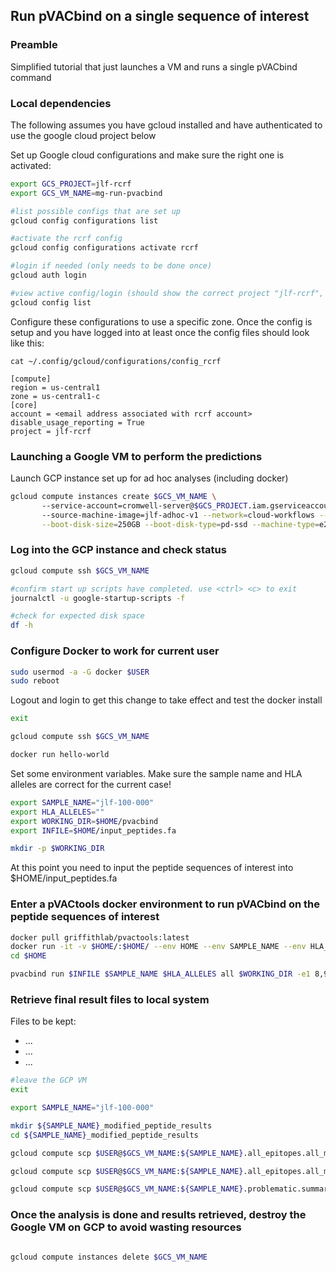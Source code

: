 ## Run pVACbind on a single sequence of interest

### Preamble
Simplified tutorial that just launches a VM and runs a single pVACbind command

### Local dependencies
The following assumes you have gcloud installed and have authenticated to use the google cloud project below

Set up Google cloud configurations and make sure the right one is activated:
```bash 
export GCS_PROJECT=jlf-rcrf
export GCS_VM_NAME=mg-run-pvacbind

#list possible configs that are set up
gcloud config configurations list

#activate the rcrf config
gcloud config configurations activate rcrf

#login if needed (only needs to be done once)
gcloud auth login 

#view active config/login (should show the correct project "jlf-rcrf", zone, and email address)
gcloud config list

```

Configure these configurations to use a specific zone. Once the config is setup and you have logged into at least once the config files should look like this:

`cat ~/.config/gcloud/configurations/config_rcrf`

```
[compute]
region = us-central1
zone = us-central1-c
[core]
account = <email address associated with rcrf account>
disable_usage_reporting = True
project = jlf-rcrf
```

### Launching a Google VM to perform the predictions
Launch GCP instance set up for ad hoc analyses (including docker)

```bash
gcloud compute instances create $GCS_VM_NAME \ 
       --service-account=cromwell-server@$GCS_PROJECT.iam.gserviceaccount.com \ 
       --source-machine-image=jlf-adhoc-v1 --network=cloud-workflows --subnet=cloud-workflows-default \
       --boot-disk-size=250GB --boot-disk-type=pd-ssd --machine-type=e2-standard-8
```

### Log into the GCP instance and check status

```bash
gcloud compute ssh $GCS_VM_NAME 

#confirm start up scripts have completed. use <ctrl> <c> to exit
journalctl -u google-startup-scripts -f

#check for expected disk space
df -h 

```

### Configure Docker to work for current user

```bash
sudo usermod -a -G docker $USER
sudo reboot

```

Logout and login to get this change to take effect and test the docker install
```bash
exit

gcloud compute ssh $GCS_VM_NAME 

docker run hello-world

```

Set some environment variables. Make sure the sample name and HLA alleles are correct for the current case!
```bash
export SAMPLE_NAME="jlf-100-000"
export HLA_ALLELES=""
export WORKING_DIR=$HOME/pvacbind
export INFILE=$HOME/input_peptides.fa

mkdir -p $WORKING_DIR
```

At this point you need to input the peptide sequences of interest into $HOME/input_peptides.fa

### Enter a pVACtools docker environment to run pVACbind on the peptide sequences of interest

```bash
docker pull griffithlab/pvactools:latest
docker run -it -v $HOME/:$HOME/ --env HOME --env SAMPLE_NAME --env HLA_ALLELES --env WORKING_DIR --env INFILE griffithlab/pvactools:latest /bin/bash
cd $HOME

pvacbind run $INFILE $SAMPLE_NAME $HLA_ALLELES all $WORKING_DIR -e1 8,9,10,11 -e2 12,13,14,15,16,17,18 --n-threads 8 --iedb-install-directory /opt/iedb/ 1>$WORKING_DIR/stdout.txt 2>$WORKING_DIR/stderr.txt
```

### Retrieve final result files to local system

Files to be kept:

- ...
- ...
- ...

```bash
#leave the GCP VM
exit

export SAMPLE_NAME="jlf-100-000"

mkdir ${SAMPLE_NAME}_modified_peptide_results
cd ${SAMPLE_NAME}_modified_peptide_results

gcloud compute scp $USER@$GCS_VM_NAME:${SAMPLE_NAME}.all_epitopes.all_modifications.tsv ${SAMPLE_NAME}.all_epitopes.all_modifications.tsv

gcloud compute scp $USER@$GCS_VM_NAME:${SAMPLE_NAME}.all_epitopes.all_modifications.problematic.tsv ${SAMPLE_NAME}.all_epitopes.all_modifications.problematic.tsv

gcloud compute scp $USER@$GCS_VM_NAME:${SAMPLE_NAME}.problematic.summary.complete.tsv ${SAMPLE_NAME}.problematic.summary.complete.tsv


```

### Once the analysis is done and results retrieved, destroy the Google VM on GCP to avoid wasting resources

```bash

gcloud compute instances delete $GCS_VM_NAME

```
